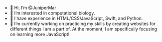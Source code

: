 - 👋 Hi, I’m @JuniperMar
- 👀 I’m interested in computational biology.
- 🌱 I have experience in HTML/CSS/JavaScript, Swift, and Python.
- 🦉 I’m currently working on practicing my skills by creating websites for different things I am a part of. At the moment, I am specifically focusing on learning more JavaScript!

<!---
JuniperMar/JuniperMar is a ✨ special ✨ repository because its `README.md` (this file) appears on your GitHub profile.
You can click the Preview link to take a look at your changes.
--->
